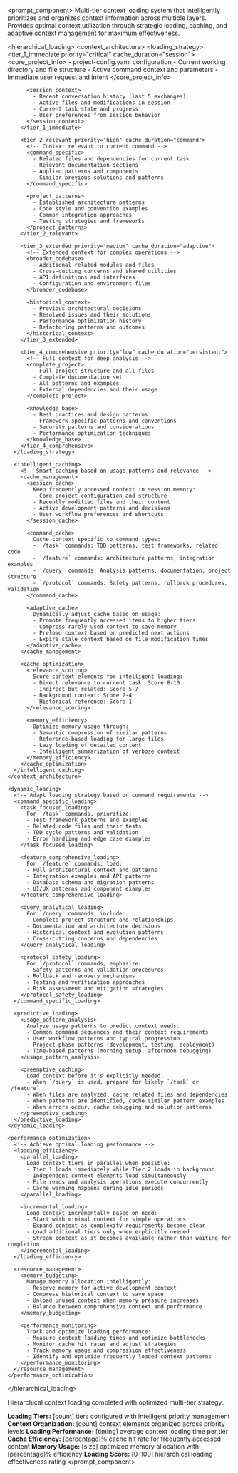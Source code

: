 <prompt_component>
  <step name="Hierarchical Context Loading">
    <description>
Multi-tier context loading system that intelligently prioritizes and organizes context information across multiple layers. Provides optimal context utilization through strategic loading, caching, and adaptive context management for maximum effectiveness.
    </description>
  </step>

  <hierarchical_loading>
    <context_architecture>
      <!-- Multi-tier context loading with intelligent prioritization -->
      <loading_strategy>
        <tier_1_immediate priority="critical" cache_duration="session">
          <!-- Essential context loaded immediately -->
          <core_project_info>
            - project-config.yaml configuration
            - Current working directory and file structure
            - Active command context and parameters
            - Immediate user request and intent
          </core_project_info>
          
          <session_context>
            - Recent conversation history (last 5 exchanges)
            - Active files and modifications in session
            - Current task state and progress
            - User preferences from session behavior
          </session_context>
        </tier_1_immediate>
        
        <tier_2_relevant priority="high" cache_duration="command">
          <!-- Context relevant to current command -->
          <command_specific>
            - Related files and dependencies for current task
            - Relevant documentation sections
            - Applied patterns and components
            - Similar previous solutions and patterns
          </command_specific>
          
          <project_patterns>
            - Established architecture patterns
            - Code style and convention examples
            - Common integration approaches
            - Testing strategies and frameworks
          </project_patterns>
        </tier_2_relevant>
        
        <tier_3_extended priority="medium" cache_duration="adaptive">
          <!-- Extended context for complex operations -->
          <broader_codebase>
            - Additional related modules and files
            - Cross-cutting concerns and shared utilities
            - API definitions and interfaces
            - Configuration and environment files
          </broader_codebase>
          
          <historical_context>
            - Previous architectural decisions
            - Resolved issues and their solutions
            - Performance optimization history
            - Refactoring patterns and outcomes
          </historical_context>
        </tier_3_extended>
        
        <tier_4_comprehensive priority="low" cache_duration="persistent">
          <!-- Full context for deep analysis -->
          <complete_project>
            - Full project structure and all files
            - Complete documentation set
            - All patterns and examples
            - External dependencies and their usage
          </complete_project>
          
          <knowledge_base>
            - Best practices and design patterns
            - Framework-specific patterns and conventions
            - Security patterns and considerations
            - Performance optimization techniques
          </knowledge_base>
        </tier_4_comprehensive>
      </loading_strategy>
      
      <intelligent_caching>
        <!-- Smart caching based on usage patterns and relevance -->
        <cache_management>
          <session_cache>
            Keep frequently accessed context in session memory:
            - Core project configuration and structure
            - Recently modified files and their content
            - Active development patterns and decisions
            - User workflow preferences and shortcuts
          </session_cache>
          
          <command_cache>
            Cache context specific to command types:
            - `/task` commands: TDD patterns, test frameworks, related code
            - `/feature` commands: Architecture patterns, integration examples
            - `/query` commands: Analysis patterns, documentation, project structure
            - `/protocol` commands: Safety patterns, rollback procedures, validation
          </command_cache>
          
          <adaptive_cache>
            Dynamically adjust cache based on usage:
            - Promote frequently accessed items to higher tiers
            - Compress rarely used context to save memory
            - Preload context based on predicted next actions
            - Expire stale context based on file modification times
          </adaptive_cache>
        </cache_management>
        
        <cache_optimization>
          <relevance_scoring>
            Score context elements for intelligent loading:
            - Direct relevance to current task: Score 8-10
            - Indirect but related: Score 5-7
            - Background context: Score 2-4
            - Historical reference: Score 1
          </relevance_scoring>
          
          <memory_efficiency>
            Optimize memory usage through:
            - Semantic compression of similar patterns
            - Reference-based loading for large files
            - Lazy loading of detailed content
            - Intelligent summarization of verbose context
          </memory_efficiency>
        </cache_optimization>
      </intelligent_caching>
    </context_architecture>
    
    <dynamic_loading>
      <!-- Adapt loading strategy based on command requirements -->
      <command_specific_loading>
        <task_focused_loading>
          For `/task` commands, prioritize:
          - Test framework patterns and examples
          - Related code files and their tests
          - TDD cycle patterns and validation
          - Error handling and edge case examples
        </task_focused_loading>
        
        <feature_comprehensive_loading>
          For `/feature` commands, load:
          - Full architectural context and patterns
          - Integration examples and API patterns
          - Database schema and migration patterns
          - UI/UX patterns and component examples
        </feature_comprehensive_loading>
        
        <query_analytical_loading>
          For `/query` commands, include:
          - Complete project structure and relationships
          - Documentation and architecture decisions
          - Historical context and evolution patterns
          - Cross-cutting concerns and dependencies
        </query_analytical_loading>
        
        <protocol_safety_loading>
          For `/protocol` commands, emphasize:
          - Safety patterns and validation procedures
          - Rollback and recovery mechanisms
          - Testing and verification approaches
          - Risk assessment and mitigation strategies
        </protocol_safety_loading>
      </command_specific_loading>
      
      <predictive_loading>
        <usage_pattern_analysis>
          Analyze usage patterns to predict context needs:
          - Common command sequences and their context requirements
          - User workflow patterns and typical progression
          - Project phase patterns (development, testing, deployment)
          - Time-based patterns (morning setup, afternoon debugging)
        </usage_pattern_analysis>
        
        <preemptive_caching>
          Load context before it's explicitly needed:
          - When `/query` is used, prepare for likely `/task` or `/feature`
          - When files are analyzed, cache related files and dependencies
          - When patterns are identified, cache similar pattern examples
          - When errors occur, cache debugging and solution patterns
        </preemptive_caching>
      </predictive_loading>
    </dynamic_loading>
    
    <performance_optimization>
      <!-- Achieve optimal loading performance -->
      <loading_efficiency>
        <parallel_loading>
          Load context tiers in parallel when possible:
          - Tier 1 loads immediately while Tier 2 loads in background
          - Independent context elements load simultaneously
          - File reads and analysis operations execute concurrently
          - Cache warming happens during idle periods
        </parallel_loading>
        
        <incremental_loading>
          Load context incrementally based on need:
          - Start with minimal context for simple operations
          - Expand context as complexity requirements become clear
          - Load additional tiers only when explicitly needed
          - Stream context as it becomes available rather than waiting for completion
        </incremental_loading>
      </loading_efficiency>
      
      <resource_management>
        <memory_budgeting>
          Manage memory allocation intelligently:
          - Reserve memory for active development context
          - Compress historical context to save space
          - Unload unused context when memory pressure increases
          - Balance between comprehensive context and performance
        </memory_budgeting>
        
        <performance_monitoring>
          Track and optimize loading performance:
          - Measure context loading times and optimize bottlenecks
          - Monitor cache hit rates and adjust strategies
          - Track memory usage and compression effectiveness
          - Identify and optimize frequently loaded context patterns
        </performance_monitoring>
      </resource_management>
    </performance_optimization>
  </hierarchical_loading>

  <o>
Hierarchical context loading completed with optimized multi-tier strategy:

**Loading Tiers:** [count] tiers configured with intelligent priority management
**Context Organization:** [count] context elements organized across priority levels
**Loading Performance:** [timing] average context loading time per tier
**Cache Efficiency:** [percentage]% cache hit rate for frequently accessed content
**Memory Usage:** [size] optimized memory allocation with [percentage]% efficiency
**Loading Score:** [0-100] hierarchical loading effectiveness rating
  </o>
</prompt_component> 
